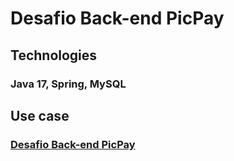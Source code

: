 # Desafio Back-end PicPay

## Technologies
### Java 17, Spring, MySQL

## Use case
### [Desafio Back-end PicPay](https://github.com/PicPay/picpay-desafio-backend)
